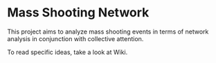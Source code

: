 # Mass Shooting Network

This project aims to analyze mass shooting events in terms of network analysis in conjunction with collective attention.

To read specific ideas, take a look at Wiki.
